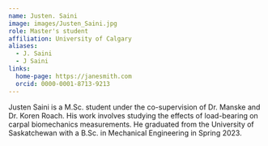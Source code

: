 ```yaml
---
name: Justen. Saini
image: images/Justen_Saini.jpg
role: Master's student
affiliation: University of Calgary
aliases:
  - J. Saini
  - J Saini
links:
  home-page: https://janesmith.com
  orcid: 0000-0001-8713-9213
---
```


Justen Saini is a M.Sc. student under the co-supervision of Dr. Manske and Dr. Koren Roach. His work involves studying the effects of load-bearing on carpal biomechanics measurements. He graduated from the University of Saskatchewan with a B.Sc. in Mechanical Engineering in Spring 2023.
